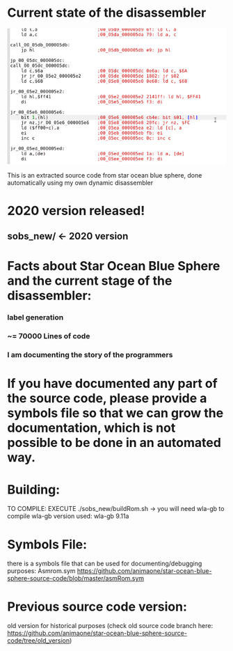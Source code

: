 # Current state of the disassembler
![](asm.jpg)

This is an extracted source code from star ocean blue sphere, done automatically using my own dynamic disassembler

# 2020 version released!

## sobs_new/ <- 2020 version


# Facts about Star Ocean Blue Sphere and the current stage of the disassembler:
### label generation
### ~= 70000 Lines of code
### I am documenting the story of the programmers

# If you have documented any part of the source code, please provide a symbols file so that we can grow the documentation, which is not possible to be done in an automated way.

# Building:
TO COMPILE: EXECUTE ./sobs_new/buildRom.sh -> you will need wla-gb to compile
wla-gb version used: wla-gb 9.11a

# Symbols File:
there is a symbols file that can be used for documenting/debugging purposes: Asmrom.sym https://github.com/animaone/star-ocean-blue-sphere-source-code/blob/master/asmRom.sym


# Previous source code version:
old version for historical purposes (check old source code branch here: https://github.com/animaone/star-ocean-blue-sphere-source-code/tree/old_version)

